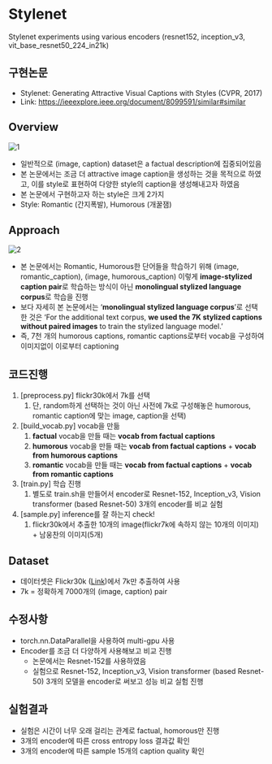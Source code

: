 # Stylenet
Stylenet experiments using various encoders (resnet152, inception_v3, vit_base_resnet50_224_in21k)

## 구현논문
- Stylenet: Generating Attractive Visual Captions with Styles (CVPR, 2017)
- Link: https://ieeexplore.ieee.org/document/8099591/similar#similar

## Overview
![1](https://github.com/woongchan789/Stylenet/assets/75806377/02458e23-4c52-4c89-8020-f382a49aeec8)

- 일반적으로 (image, caption) dataset은 a factual description에 집중되어있음
- 본 논문에서는 조금 더 attractive image caption을 생성하는 것을 목적으로 하였고, 이를 style로 표현하여 다양한 style의 caption을 생성해내고자 하였음
- 본 논문에서 구현하고자 하는 style은 크게 2가지
- Style: Romantic (간지폭발), Humorous (개꿀잼)

## Approach
![2](https://github.com/woongchan789/Stylenet/assets/75806377/0f07b957-1b09-485f-aacf-8540aa83b89a)

- 본 논문에서는 Romantic, Humorous한 단어들을 학습하기 위해 (image, romantic_caption), (image, humorous_caption) 이렇게 **image-stylized caption pair**로 학습하는 방식이 아닌 **monolingual stylized language corpus**로 학습을 진행
- 보다 자세히 본 논문에서는 ‘**monolingual stylized language corpus**’로 선택한 것은 ‘For the additional text corpus, **we used the 7K stylized captions without paired images** to train the stylized language model.’
- 즉, 7천 개의 humorous captions, romantic captions로부터 vocab을 구성하여 이미지없이 이로부터 captioning

## 코드진행

1. [preprocess.py] flickr30k에서 7k를 선택
    1. 단, random하게 선택하는 것이 아닌 사전에 7k로 구성해놓은 humorous, romantic caption에 맞는 image, caption을 선택)
2. [build_vocab.py] vocab을 만듦
    1. **factual** vocab을 만들 때는 **vocab from factual captions**
    2. **humorous** vocab을 만들 때는 **vocab from factual captions** + **vocab from humorous captions**
    3. **romantic** vocab을 만들 때는 **vocab from factual captions** + **vocab from romantic captions**
3. [train.py] 학습 진행
    1. 별도로 train.sh을 만들어서 encoder로 Resnet-152, Inception_v3, Vision transformer (based Resnet-50) 3개의 encoder를 비교 실험
4. [sample.py] inference를 잘 하는지 check!
    1. flickr30k에서 추출한 10개의 image(flickr7k에 속하지 않는 10개의 이미지) + 남웅찬의 이미지(5개)
  
## Dataset

- 데이터셋은 Flickr30k ([Link](https://www.kaggle.com/datasets/hsankesara/flickr-image-dataset))에서 7k만 추출하여 사용
- 7k = 정확하게 7000개의 (image, caption) pair

## 수정사항

- torch.nn.DataParallel을 사용하여 multi-gpu 사용
- Encoder를 조금 더 다양하게 사용해보고 비교 진행
    - 논문에서는 Resnet-152를 사용하였음
    - 실험으로 Resnet-152, Inception_v3, Vision transformer (based Resnet-50) 3개의 모델을 encoder로 써보고 성능 비교 실험 진행

## 실험결과

- 실험은 시간이 너무 오래 걸리는 관계로 factual, homorous만 진행
- 3개의 encoder에 따른 cross entropy loss 결과값 확인
- 3개의 encoder에 따른 sample 15개의 caption quality 확인




